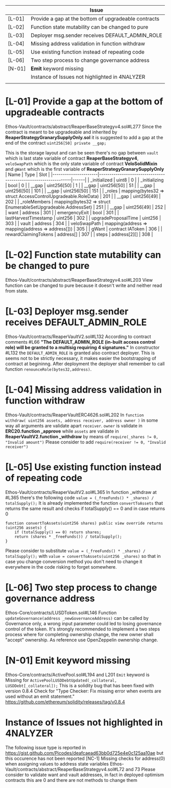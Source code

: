 |  | Issue |  
| --- | --- | 
| [L-01] | Provide a gap at the bottom of upgradeable contracts |
| [L-02] | Function state mutability can be changed to pure | 
| [L-03] | Deployer msg.sender receives DEFAULT_ADMIN_ROLE  |  
| [L-04] | Missing address validation in function withdraw | 
| [L-05] | Use existing function instead of repeating code  | 
| [L-06] | Two step process to change governance address | 
| [N-01] | **Emit** keyword missing | 
| | Instance of Issues not highlighted in 4NALYZER |
|  |  |  


# [L-01] Provide a gap at the bottom of upgradeable contracts
Ethos-Vault/contracts/abstract/ReaperBaseStrategyv4.sol#L277
Since the contract is meant to be upgradeable and inherited by **ReaperStrategyGranarySupplyOnly.sol** it is suggested to add a gap at the end of the contract
    `uint256[50] private __gap;`

This is the storage layout and can be seen there's no gap between `vault` which is last state variable of contract **ReaperBaseStrategyv4**, `veloSwapPath` which is the only state variable of contract **VeloSolidMixin** and `gWant` which is the first variable of **ReaperStrategyGranarySupplyOnly**
| Name                 | Type                                                           | Slot |
|----------------------|----------------------------------------------------------------|------|
| _initialized         | uint8                                                          | 0    | 
| _initializing        | bool                                                           | 0    | 
| __gap                | uint256[50]                                                    | 1    | 
| __gap                | uint256[50]                                                    | 51   | 
| __gap                | uint256[50]                                                    | 101  | 
| __gap                | uint256[50]                                                    | 151  | 
| _roles               | mapping(bytes32 => struct AccessControlUpgradeable.RoleData)   | 201  | 
| __gap                | uint256[49]                                                    | 202  | 
| _roleMembers         | mapping(bytes32 => struct EnumerableSetUpgradeable.AddressSet) | 251  | 
| __gap                | uint256[49]                                                    | 252  | 
| want                 | address                                                        | 301  | 
| emergencyExit        | bool                                                           | 301  | 
| lastHarvestTimestamp | uint256                                                        | 302  | 
| upgradeProposalTime  | uint256                                                        | 303  | 
| vault                | address                                                        | 304  |
| veloSwapPath         | mapping(address => mapping(address => address[]))              | 305  | 
| gWant                | contract IAToken                                               | 306  |
| rewardClaimingTokens | address[]                                                      | 307  | 
| steps                | address[2][]                                                   | 308  | 

# [L-02] Function state mutability can be changed to pure
Ethos-Vault/contracts/abstract/ReaperBaseStrategyv4.sol#L203
View function can be changed to pure because it doesn't write and neither read from state.

# [L-03] Deployer msg.sender receives DEFAULT_ADMIN_ROLE  
Ethos-Vault/contracts/ReaperVaultV2.sol#L132
According to contract comments #L66 **"The DEFAULT_ADMIN_ROLE (in-built access control role) will be granted to a multisig requiring 4 signatures."**
In constructor #L132 the `DEFAULT_ADMIN_ROLE` is granted also contract deployer. 
This is seems not to be strictly necessary, it makes easier the bootstrapping of contract at begininng.
After deployment the deployer shall remember to call function `renounceRole(bytes32,address)`.

# [L-04] Missing address validation in function withdraw
Ethos-Vault/contracts/ReaperVaultERC4626.sol#L202
In `function withdraw( uint256 assets, address receiver, address owner )` in some way all arguments are validate apart `receiver`. 
`owner` is validate in **ERC20.function _approve** while `assets` are validate in **ReaperVaultV2.function _withdraw** by means of `require(_shares != 0, "Invalid amount")`
Please consider to add `require(receiver != 0, "Invalid receiver")`

# [L-05] Use existing function instead of repeating code 
Ethos-Vault/contracts/ReaperVaultV2.sol#L365
In function _withdraw at #L365  there's the following code `value = (_freeFunds() * _shares) / totalSupply();` 
It is already implemented the  function `convertToAssets` that returns the same result and checks if totalSupply() == 0 and in case returns 0  
    
    function convertToAssets(uint256 shares) public view override returns (uint256 assets) {
        if (totalSupply() == 0) return shares;
        return (shares * _freeFunds()) / totalSupply();
    }

Please consider to substitute `value = (_freeFunds() * _shares) / totalSupply();` with `value = convertToAssets(uint256 _shares)` so that in case you change conversion method you don't need to change it everywhere in the code risking to forget somewhere.




# [L-06] Two step process to change governance address
Ethos-Core/contracts/LUSDToken.sol#L146
Function `updateGovernance(address _newGovernanceAddress)` can be called by Governance only, a wrong input parameter could led to losing governance control of the token.
It's strongly recommended to implement a two steps process where for completing ownership change, the new owner shall "accept" ownership. 
As reference use OpenZeppelin ownership change.


# [N-01] **Emit** keyword missing
Ethos-Core/contracts/ActivePool.sol#L194 and L201
`Emit` keyword is Missing for `ActivePoolLUSDDebtUpdated(_collateral, LUSDDebt[_collateral]);`
This is a solidity bug that has been fixed with version 0.8.4 
Check for "Type Checker: Fix missing error when events are used without an emit statement." https://github.com/ethereum/solidity/releases/tag/v0.8.4


# Instance of Issues not highlighted in 4NALYZER
The following issue type is reported in https://gist.github.com/Picodes/deafcaead63bb0d725e4e0c125aa10ae but this occurence has not been reported
[NC-1] Missing checks for address(0) when assigning values to address state variables
Ethos-Vault/contracts/abstract/ReaperBaseStrategyv4.sol#L72 and 73
Please consider to validate want and vault addresses, in fact in deployed optimism contracts this are 0 and there are not methods to change them

